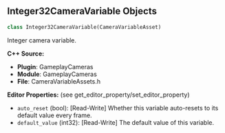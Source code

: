 ## Integer32CameraVariable Objects

```python
class Integer32CameraVariable(CameraVariableAsset)
```

Integer camera variable.

**C++ Source:**

- **Plugin**: GameplayCameras
- **Module**: GameplayCameras
- **File**: CameraVariableAssets.h

**Editor Properties:** (see get_editor_property/set_editor_property)

- ``auto_reset`` (bool):  [Read-Write] Whether this variable auto-resets to its default value every frame.
- ``default_value`` (int32):  [Read-Write] The default value of this variable.

<a id="unreal.FloatCameraVariable"></a>
